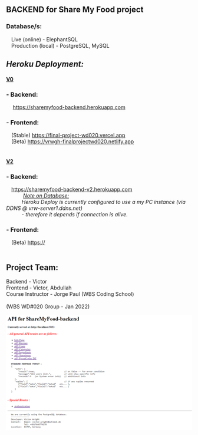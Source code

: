 ## BACKEND for Share My Food project

<h3>Database/s:</h3> 
  &emsp;Live (online) - ElephantSQL  <br>
  &emsp;Production (local) - PostgreSQL, MySQL
<br>

## <i>Heroku Deployment:</i>

<h4><u>V0</u></h4>
<h3>- Backend:</h3>
  &emsp; <a href="https://sharemyfood-backend.herokuapp.com" target="_blank">https://sharemyfood-backend.herokuapp.com</a>
  <br>
<h3>- Frontend:</h3>
  &emsp;(Stable) <a href="https://final-project-wd020.vercel.app" target="_blank">https://final-project-wd020.vercel.app</a>
  <br>
  &emsp;(Beta) <a href="https://vrwgh-finalprojectwd020.netlify.app" target="_blank">https://vrwgh-finalprojectwd020.netlify.app</a>
  <br>
<br>
<h4><u>V2</u></h4>
<h3>- Backend:</h3>
&emsp;<a href="https://sharemyfood-backend-v2.herokuapp.com" target="_blank">https://sharemyfood-backend-v2.herokuapp.com</a>
<br>
  &emsp;&emsp;&emsp; <u><i>Note on Database:</i></u>
  <br>
  &emsp;&emsp;&emsp;<i>Heroku Deploy is currently configured to use a my PC instance (via DDNS @ vrw-server1.ddns.net)</i>
  <br>
  &emsp;&emsp;&emsp;- <i>therefore it depends if connection is alive.</i>
  <br>
<h3>- Frontend:</h3>
  &emsp;(Beta) <a href="https://" target="_blank">https://</a><br>
<br>

## Project Team:

Backend - Victor<br>
Frontend - Victor, Abdullah<br>
Course Instructor - Jorge Paul (WBS Coding School)<br>
<br>
(WBS WD#020 Group - Jan 2022)<br>

![](https://github.com/vrw-GH/sharemyfood-backend/blob/12df2b5f36d617ee408eef435e23ad8db9da5987/public/site_img.png)
